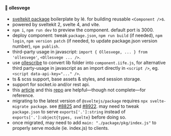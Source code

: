 #### 🍱 ollesvege

- [sveltekit package](https://kit.svelte.dev/docs/packaging) boilerplate by lé. for building reusable `<Component />`s.
- powered by sveltekit 2, svelte 4, and vite.
- `npm i`, `npm run dev` to preview the component. default port is 3000.
- deploy component: tweak `package.json`, `npm run build` (if needed), `npm login`, `npm version patch` (if needed, to update package.json version number), `npm publish`.
- third-party usage in javascript: `import { Ollesvege, ... } from 'ollesvege'`, `<Ollesvege ... />`.
- use [ollescribe](https://github.com/lefrost/ollescribe) to convert lib folder into `component.iife.js`, for alternative third party-usage in javascript as an import directly in `<script />`, eg. `<script data-api-key="..." />`.
- ts & scss support, base assets & styles, and session storage.
- support for socket.io and/or rest api.
- this [article](https://dylandupasquier.medium.com/creating-an-npm-package-using-sveltekit-c08349b8d69b) and this [repo](https://github.com/Ddupasquier/mysvelte_ui) are helpful—though not complete—for reference.
- migrating to the latest version of `@sveltejs/package` requires `npx svelte-migrate package`. see [#8825](https://github.com/sveltejs/kit/discussions/8825) and [#8922](https://github.com/sveltejs/kit/pull/8922). may need to tweak `package.json` to serve `exports['.']:string` instead of `exports['.']:object{types, svelte}` before doing so.
- once migrated, may need to add `main: "./package/pkg/index.js"` to properly serve module (ie. index.js) to clients.